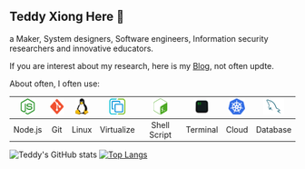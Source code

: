 ## Teddy Xiong Here 👋

a Maker, System designers, Software engineers, Information security researchers and innovative educators.

If you are interest about my research, here is my [Blog](https://teddy1565.github.io), not often updte.

About often, I often use:

| <img height="28" src="./assets/image/nodedotjs.svg"> | <img height="28" src="./assets/image/git.svg"> | <img height="28" src="./assets/image/linux.svg"> | <img height="28" src="./assets/image/vspherelogo.svg">  | <img height="28" src="./assets/image/gnubash.svg"> | <img height="28" src="./assets/image/terminal.svg"> | <img height="28" src="./assets/image/k8s.svg"> | <img height="28" src="./assets/image/mysql.svg"> |
| :---------------: | :---------------: | :---------------: | :---------------: | :---------------: | :---------------: | :---------------: | :---------------: |
| Node.js | Git | Linux | Virtualize  | Shell Script | Terminal | Cloud | Database |

![Teddy's GitHub stats](https://github-readme-stats.vercel.app/api?username=teddy1565&show_icons=true&theme=tokyonight&hide_rank=true&layout=compact&show=true)
[![Top Langs](https://github-readme-stats.vercel.app/api/top-langs/?username=teddy1565)](https://github.com/Christmas/github-readme-stats)

<!--
**teddy1565/teddy1565** is a ✨ _special_ ✨ repository because its `README.md` (this file) appears on your GitHub profile.

Here are some ideas to get you started:

- 🔭 I’m currently working on ...
- 🌱 I’m currently learning ...
- 👯 I’m looking to collaborate on ...
- 🤔 I’m looking for help with ...
- 💬 Ask me about ...
- 📫 How to reach me: ...
- 😄 Pronouns: ...
- ⚡ Fun fact: ...
-->

